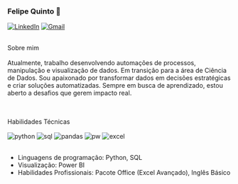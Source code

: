 ### Felipe Quinto 👋
[![LinkedIn](https://img.shields.io/badge/LinkedIn-0077B5?style=for-the-badge&logo=linkedin&logoColor=white)](https://www.linkedin.com/in/felipe-quinto-468287189)
[![Gmail](https://img.shields.io/badge/Gmail-D14836?style=for-the-badge&logo=gmail&logoColor=white)](felipe.rquinto@gmail.com)

<div style="display: inline_blocks"><br/>
Sobre mim
</div><br/>
Atualmente, trabalho desenvolvendo automações de processos, manipulação e visualização de dados. Em transição para a área de Ciência de Dados. Sou apaixonado por transformar dados em decisões estratégicas e criar soluções automatizadas. Sempre em busca de aprendizado, estou aberto a desafios que gerem impacto real.



<div style="display: inline_blocks"><br/>

</div><br/>
 
Habilidades Técnicas
<div style="display: inline_blocks">
  <img align="center" alt="python" src="https://img.shields.io/badge/Python-FFD43B?style=for-the-badge&logo=python&logoColor=blue" />
  <img align="center" alt="sql" src="https://img.shields.io/badge/Microsoft%20SQL%20Server-CC2927?style=for-the-badge&logo=microsoft%20sql%20server&logoColor=white" />
  <img align="center" alt="pandas" src="https://img.shields.io/badge/Pandas-2C2D72?style=for-the-badge&logo=pandas&logoColor=white" />
  <img align="center" alt="pw" src="https://img.shields.io/badge/PowerBI-F2C811?style=for-the-badge&logo=Power%20BI&logoColor=white" />
  <img align="center" alt="excel" src="https://img.shields.io/badge/Microsoft_Excel-217346?style=for-the-badge&logo=microsoft-excel&logoColor=white" />
</div><br/>
 
- Linguagens de programação: Python, SQL
- Visualização: Power BI
- Habilidades Profissionais: Pacote Office (Excel Avançado), Inglês Básico





